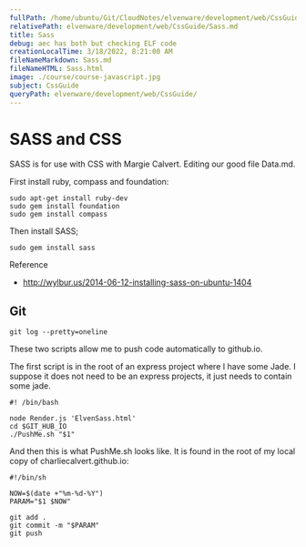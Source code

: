 ```yaml
---
fullPath: /home/ubuntu/Git/CloudNotes/elvenware/development/web/CssGuide/Sass.md
relativePath: elvenware/development/web/CssGuide/Sass.md
title: Sass
debug: aec has both but checking ELF code
creationLocalTime: 3/18/2022, 8:21:00 AM
fileNameMarkdown: Sass.md
fileNameHTML: Sass.html
image: ./course/course-javascript.jpg
subject: CssGuide
queryPath: elvenware/development/web/CssGuide/
---
```


<!-- toc -->
<!-- tocstop -->



# SASS and CSS

SASS is for use with CSS with Margie Calvert. Editing our good file Data.md.

First install ruby, compass and foundation:

    sudo apt-get install ruby-dev
    sudo gem install foundation
    sudo gem install compass

Then install SASS;

    sudo gem install sass


Reference

- <http://wylbur.us/2014-06-12-installing-sass-on-ubuntu-1404>


## Git

    git log --pretty=oneline

These two scripts allow me to push code automatically to github.io.

The first script is in the root of an express project where I have some Jade. I suppose it does not need to be an express projects, it just needs to contain some jade.

```
#! /bin/bash

node Render.js 'ElvenSass.html'
cd $GIT_HUB_IO
./PushMe.sh "$1"
```

And then this is what PushMe.sh looks like. It is found in the root of my local copy of charliecalvert.github.io:

```
#!/bin/sh

NOW=$(date +"%m-%d-%Y")
PARAM="$1 $NOW"

git add .
git commit -m "$PARAM"
git push
```



